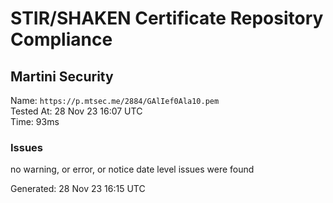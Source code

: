# STIR/SHAKEN Certificate Repository Compliance

## Martini Security

Name: `https://p.mtsec.me/2884/GAlIef0Ala10.pem`\
Tested At: 28 Nov 23 16:07 UTC\
Time: 93ms

### Issues

no warning, or error, or notice date level issues were found

Generated: 28 Nov 23 16:15 UTC